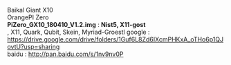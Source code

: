 Baikal Giant X10<BR>
OrangePI Zero<BR>
<B>PiZero_GX10_180410_V1.2.img</B> :  <B>Nist5, X11-gost</B><BR>, X11, Quark, Qubit, Skein, Myriad-Groestl
google : https://drive.google.com/drive/folders/1Guf6L8Zd6IXcmPHKxA_oTHo6p1QJovtU?usp=sharing<BR>
baidu : http://pan.baidu.com/s/1nv9nv0P


